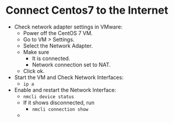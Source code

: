 # Connect Centos7 to the Internet
* Check network adapter settings in VMware:
	* Power off the CentOS 7 VM.
	* Go to VM > Settings.
	* Select the Network Adapter.
	* Make sure 
		* It is connected.
		* Network connection set to NAT.
	* Click ok.
* Start the VM and Check Network Interfaces:
	* `ip a`
* Enable and restart the Network Interface:
	* `nmcli device status`
	* If it shows disconnected, run
		* `nmcli connection show`
	* 
